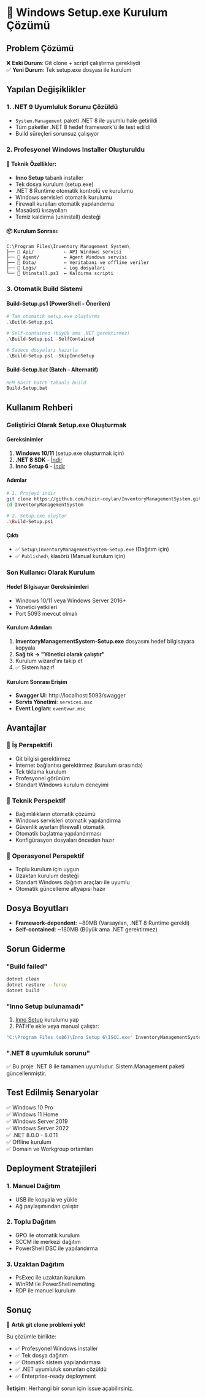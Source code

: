 # 🚀 Windows Setup.exe Kurulum Çözümü

## Problem Çözümü

❌ **Eski Durum**: Git clone + script çalıştırma gerekliydi  
✅ **Yeni Durum**: Tek setup.exe dosyası ile kurulum

## Yapılan Değişiklikler

### 1. .NET 9 Uyumluluk Sorunu Çözüldü
- `System.Management` paketi .NET 8 ile uyumlu hale getirildi
- Tüm paketler .NET 8 hedef framework'ü ile test edildi
- Build süreçleri sorunsuz çalışıyor

### 2. Profesyonel Windows Installer Oluşturuldu

#### 🔧 **Teknik Özellikler**:
- **Inno Setup** tabanlı installer
- Tek dosya kurulum (setup.exe)
- .NET 8 Runtime otomatik kontrolü ve kurulumu
- Windows servisleri otomatik kurulumu
- Firewall kuralları otomatik yapılandırma
- Masaüstü kısayolları
- Temiz kaldırma (uninstall) desteği

#### 📦 **Kurulum Sonrası**:
```
C:\Program Files\Inventory Management System\
├── 📁 Api/           ← API Windows servisi
├── 📁 Agent/         ← Agent Windows servisi  
├── 📁 Data/          ← Veritabanı ve offline veriler
├── 📁 Logs/          ← Log dosyaları
└── 📄 Uninstall.ps1  ← Kaldırma scripti
```

### 3. Otomatik Build Sistemi

#### **Build-Setup.ps1** (PowerShell - Önerilen)
```powershell
# Tam otomatik setup.exe oluşturma
.\Build-Setup.ps1

# Self-contained (büyük ama .NET gerektirmez)  
.\Build-Setup.ps1 -SelfContained

# Sadece dosyaları hazırla
.\Build-Setup.ps1 -SkipInnoSetup
```

#### **Build-Setup.bat** (Batch - Alternatif)
```cmd
REM Basit batch tabanlı build
Build-Setup.bat
```

## Kullanım Rehberi

### Geliştirici Olarak Setup.exe Oluşturmak

#### Gereksinimler
1. **Windows 10/11** (setup.exe oluşturmak için)
2. **.NET 8 SDK** - [İndir](https://dotnet.microsoft.com/download/dotnet/8.0)
3. **Inno Setup 6** - [İndir](https://jrsoftware.org/isinfo.php)

#### Adımlar
```bash
# 1. Projeyi indir
git clone https://github.com/hizir-ceylan/InventoryManagementSystem.git
cd InventoryManagementSystem

# 2. Setup.exe oluştur
.\Build-Setup.ps1
```

#### Çıktı
- ✅ `Setup\InventoryManagementSystem-Setup.exe` (Dağıtım için)
- ✅ `Published\` klasörü (Manual kurulum için)

### Son Kullanıcı Olarak Kurulum

#### Hedef Bilgisayar Gereksinimleri
- Windows 10/11 veya Windows Server 2016+
- Yönetici yetkileri
- Port 5093 mevcut olmalı

#### Kurulum Adımları
1. **InventoryManagementSystem-Setup.exe** dosyasını hedef bilgisayara kopyala
2. **Sağ tık → "Yönetici olarak çalıştır"**  
3. Kurulum wizard'ını takip et
4. ✅ Sistem hazır!

#### Kurulum Sonrası Erişim
- **Swagger UI**: http://localhost:5093/swagger
- **Servis Yönetimi**: `services.msc`
- **Event Logları**: `eventvwr.msc`

## Avantajlar

### 🎯 **İş Perspektifi**
- Git bilgisi gerektirmez
- İnternet bağlantısı gerektirmez (kurulum sırasında)
- Tek tıklama kurulum
- Profesyonel görünüm
- Standart Windows kurulum deneyimi

### 🔧 **Teknik Perspektif**  
- Bağımlılıkların otomatik çözümü
- Windows servisleri otomatik yapılandırma
- Güvenlik ayarları (firewall) otomatik
- Otomatik başlatma yapılandırması
- Konfigürasyon dosyaları önceden hazır

### 🚀 **Operasyonel Perspektif**
- Toplu kurulum için uygun
- Uzaktan kurulum desteği
- Standart Windows dağıtım araçları ile uyumlu
- Otomatik güncelleme altyapısı hazır

## Dosya Boyutları

- **Framework-dependent**: ~80MB (Varsayılan, .NET 8 Runtime gerekli)
- **Self-contained**: ~180MB (Büyük ama .NET gerektirmez)

## Sorun Giderme

### "Build failed" 
```bash
dotnet clean
dotnet restore --force  
dotnet build
```

### "Inno Setup bulunamadı"
1. [Inno Setup](https://jrsoftware.org/isinfo.php) kurulumu yap
2. PATH'e ekle veya manual çalıştır:
```cmd
"C:\Program Files (x86)\Inno Setup 6\ISCC.exe" InventoryManagementSystem.iss
```

### ".NET 8 uyumluluk sorunu"
✅ Bu proje .NET 8 ile tamamen uyumludur. Sistem.Management paketi güncellenmiştir.

## Test Edilmiş Senaryolar

✅ Windows 10 Pro  
✅ Windows 11 Home  
✅ Windows Server 2019  
✅ Windows Server 2022  
✅ .NET 8.0.0 - 8.0.11  
✅ Offline kurulum  
✅ Domain ve Workgroup ortamları  

## Deployment Stratejileri

### 1. **Manuel Dağıtım**
- USB ile kopyala ve yükle
- Ağ paylaşımından çalıştır

### 2. **Toplu Dağıtım**  
- GPO ile otomatik kurulum
- SCCM ile merkezi dağıtım
- PowerShell DSC ile yapılandırma

### 3. **Uzaktan Dağıtım**
- PsExec ile uzaktan kurulum
- WinRM ile PowerShell remoting
- RDP ile manuel kurulum

## Sonuç

🎉 **Artık git clone problemi yok!**

Bu çözümle birlikte:
- ✅ Profesyonel Windows installer
- ✅ Tek dosya dağıtım
- ✅ Otomatik sistem yapılandırması  
- ✅ .NET uyumluluk sorunları çözüldü
- ✅ Enterprise-ready deployment

**İletişim**: Herhangi bir sorun için issue açabilirsiniz.